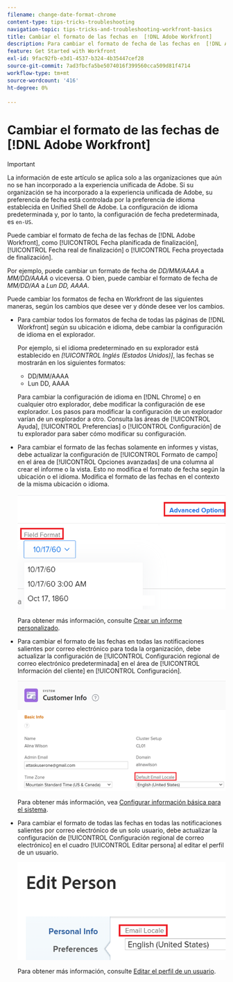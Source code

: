 ```yaml
---
filename: change-date-format-chrome
content-type: tips-tricks-troubleshooting
navigation-topic: tips-tricks-and-troubleshooting-workfront-basics
title: Cambiar el formato de las fechas en  [!DNL Adobe Workfront]
description: Para cambiar el formato de fecha de las fechas en  [!DNL Adobe Workfront] debe cambiar la configuración de idioma en el explorador.
feature: Get Started with Workfront
exl-id: 9fac92fb-e3d1-4537-b324-4b35447cef28
source-git-commit: 7ad3fbcfa5be5074016f399560cca509d81f4714
workflow-type: tm+mt
source-wordcount: '416'
ht-degree: 0%

---
```


# Cambiar el formato de las fechas de [!DNL Adobe Workfront]

<!--this article used to be called "Change the date format in Adobe Workfront when using Chrome". The team decieded to make it more generic and hide the steps. Also see drafted content below-->

>[!IMPORTANT]
>
> La información de este artículo se aplica solo a las organizaciones que aún no se han incorporado a la experiencia unificada de Adobe.
> Si su organización se ha incorporado a la experiencia unificada de Adobe, su preferencia de fecha está controlada por la preferencia de idioma establecida en Unified Shell de Adobe. La configuración de idioma predeterminada y, por lo tanto, la configuración de fecha predeterminada, es `en-US`.

Puede cambiar el formato de fecha de las fechas de [!DNL Adobe Workfront], como [!UICONTROL Fecha planificada de finalización], [!UICONTROL Fecha real de finalización] o [!UICONTROL Fecha proyectada de finalización].

Por ejemplo, puede cambiar un formato de fecha de _DD/MM/AAAA_ a _MM/DD/AAAA_ o viceversa.
O bien, puede cambiar el formato de fecha de _MM/DD/AA_ a _Lun DD, AAAA_.

Puede cambiar los formatos de fecha en Workfront de las siguientes maneras, según los cambios que desee ver y dónde desee ver los cambios.

* Para cambiar todos los formatos de fecha de todas las páginas de [!DNL Workfront] según su ubicación e idioma, debe cambiar la configuración de idioma en el explorador.

  Por ejemplo, si el idioma predeterminado en su explorador está establecido en *[!UICONTROL Inglés (Estados Unidos)]*, las fechas se mostrarán en los siguientes formatos:

   * DD/MM/AAAA
   * Lun DD, AAAA

  Para cambiar la configuración de idioma en [!DNL Chrome] o en cualquier otro explorador, debe modificar la configuración de ese explorador. Los pasos para modificar la configuración de un explorador varían de un explorador a otro. Consulta las áreas de [!UICONTROL Ayuda], [!UICONTROL Preferencias] o [!UICONTROL Configuración] de tu explorador para saber cómo modificar su configuración.

* Para cambiar el formato de las fechas solamente en informes y vistas, debe actualizar la configuración de [!UICONTROL Formato de campo] en el área de [!UICONTROL Opciones avanzadas] de una columna al crear el informe o la vista. Esto no modifica el formato de fecha según la ubicación o el idioma. Modifica el formato de las fechas en el contexto de la misma ubicación o idioma.

  ![](assets/field-format-in-advanced-options-of-a-view-highlighted.png)

  Para obtener más información, consulte [Crear un informe personalizado](../../reports-and-dashboards/reports/creating-and-managing-reports/create-custom-report.md).

* Para cambiar el formato de las fechas en todas las notificaciones salientes por correo electrónico para toda la organización, debe actualizar la configuración de [!UICONTROL Configuración regional de correo electrónico predeterminada] en el área de [!UICONTROL Información del cliente] en [!UICONTROL Configuración].

  ![](assets/default-email-locale-field.png)

  Para obtener más información, vea [Configurar información básica para el sistema](../../administration-and-setup/get-started-wf-administration/configure-basic-info.md).

* Para cambiar el formato de todas las fechas en todas las notificaciones salientes por correo electrónico de un solo usuario, debe actualizar la configuración de [!UICONTROL Configuración regional de correo electrónico] en el cuadro [!UICONTROL Editar persona] al editar el perfil de un usuario.

  ![](assets/email-locale-for-user-profile-highlighted.png)

  Para obtener más información, consulte [Editar el perfil de un usuario](../../administration-and-setup/add-users/create-and-manage-users/edit-a-users-profile.md).

<!--drafted because we should not document steps for a third-party application

To change your language settings in Chrome:

1. Click the 3-dots in the top right corner of your Chrome interface, then click **Settings**.
1. On the left area of the Settings page, expand **Advanced**, then click **Languages**.  
   Or  
   Search for *language*&nbsp;at the top of the Settings page, then click **Languages**.

1. In the **Language** list, locate the language and region that use your preferred date format.

   **Example:** If you speak English and you want the date format to be MM/DD/YYYY, you would select **English (United States)**. If you speak English and you want the date format to be DD/MM/YYY, you would select **English (United Kingdom)**.

1. (Conditional) If the language and region you want to use are not visible in the list, click **Add languages** to add it to the list.
1. Click the 3-dot menu next to the language and region you want to use, then click **Move to the top**.
1. Return to the Workfront interface, then refresh the page.  
   The date format is now updated in projects and other areas of Workfront that use MM/DD/YYYY or DD/MM/YYYY format when displaying dates.

   -->
